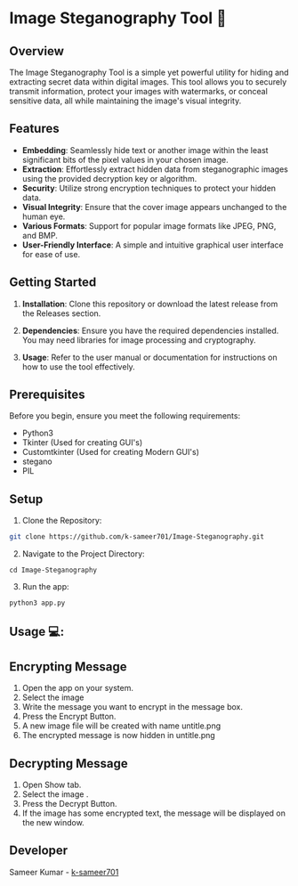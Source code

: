 # Image Steganography Tool 🤖

## Overview

The Image Steganography Tool is a simple yet powerful utility for hiding and extracting secret data within digital images. This tool allows you to securely transmit information, protect your images with watermarks, or conceal sensitive data, all while maintaining the image's visual integrity.

## Features

- **Embedding**: Seamlessly hide text or another image within the least significant bits of the pixel values in your chosen image.
- **Extraction**: Effortlessly extract hidden data from steganographic images using the provided decryption key or algorithm.
- **Security**: Utilize strong encryption techniques to protect your hidden data.
- **Visual Integrity**: Ensure that the cover image appears unchanged to the human eye.
- **Various Formats**: Support for popular image formats like JPEG, PNG, and BMP.
- **User-Friendly Interface**: A simple and intuitive graphical user interface for ease of use.

## Getting Started

1. **Installation**: Clone this repository or download the latest release from the Releases section.

2. **Dependencies**: Ensure you have the required dependencies installed. You may need libraries for image processing and cryptography.

3. **Usage**: Refer to the user manual or documentation for instructions on how to use the tool effectively.

## Prerequisites
Before you begin, ensure you meet the following requirements:
* Python3
* Tkinter (Used for creating GUI's)
* Customtkinter   (Used for creating Modern GUI's)
* stegano
* PIL

## Setup

1. Clone the Repository:
   
```bash
git clone https://github.com/k-sameer701/Image-Steganography.git
```

2. Navigate to the Project Directory:
   
```
cd Image-Steganography
```

3. Run the app:
   
```bash   
python3 app.py
```

## Usage 💻:

## Encrypting Message 

1. Open the app on your system.
2. Select the image 
3. Write the message you want to encrypt in the message box.
4. Press the Encrypt Button.
5. A new image file will be created with name untitle.png
6. The encrypted message is now hidden in untitle.png

## Decrypting Message

1. Open Show tab.
2. Select the image .
3. Press the Decrypt Button.
4. If the image has some encrypted text, the message will be displayed on the new window.

## Developer
Sameer Kumar - [k-sameer701](https://github.com/k-sameer701)
